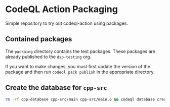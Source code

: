# CodeQL Action Packaging

Simple repository to try out codeql-action using packages.

## Contained packages

The `packaing` directory contains the test packages. These packages are already published to the `dsp-testing` org.

If you want to make changes, you must first update the version of the package and then run `codeql pack publish` in
the appropriate directory.

## Create the database for `cpp-src`

```sh
rm -rf cpp-database cpp-src/main cpp-src/main.o && codeql database create cpp-database --language=cpp --source-root=cpp-src
```
